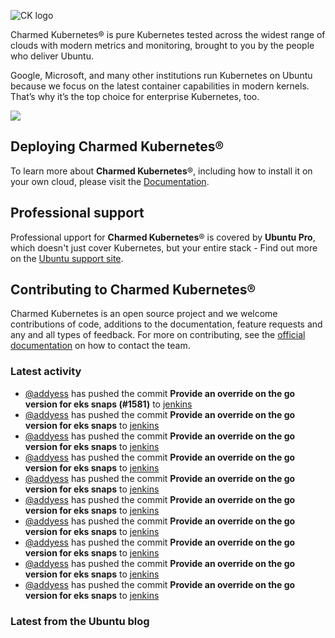 ![CK logo](https://assets.ubuntu.com/v1/451d4cf4-Charmed+Kubernetes_RGB_onWhite_2022.svg)

Charmed Kubernetes® is pure Kubernetes tested across the widest range of clouds with modern metrics and monitoring, brought to you by the people who deliver Ubuntu.

Google, Microsoft, and many other institutions run Kubernetes on Ubuntu because we focus on the latest container capabilities in modern kernels. That’s why it’s the top choice for enterprise Kubernetes, too.

![](https://assets.ubuntu.com/v1/843c77b6-juju-at-a-glace.svg)

## Deploying Charmed Kubernetes®

To learn more about **Charmed Kubernetes**®, including how to install it on your own cloud, please visit the [Documentation][docs].

## Professional support

Professional upport for **Charmed Kubernetes**® is covered by **Ubuntu Pro**, which doesn't just cover Kubernetes, but your entire stack - Find out more on the [Ubuntu support site](https://ubuntu.com/support).

## Contributing to Charmed Kubernetes®

Charmed Kubernetes is an open source project and we welcome contributions of code, additions to the documentation, feature requests and any and all types of feedback. For more on contributing, see the [official documentation][get-in-touch] on how to contact the team.

<!-- LINKS -->
[docs]: https://ubuntu.com/kubernetes/docs
[get-in-touch]: https://ubuntu.com/kubernetes/docs/get-in-touch

### Latest activity

<!-- activity starts -->
 - [@addyess](https://github.com/addyess) has pushed the commit **Provide an override on the go version for eks snaps (#1581)** to [jenkins](https://github.com/charmed-kubernetes/jenkins)
 - [@addyess](https://github.com/addyess) has pushed the commit **Provide an override on the go version for eks snaps** to [jenkins](https://github.com/charmed-kubernetes/jenkins)
 - [@addyess](https://github.com/addyess) has pushed the commit **Provide an override on the go version for eks snaps** to [jenkins](https://github.com/charmed-kubernetes/jenkins)
 - [@addyess](https://github.com/addyess) has pushed the commit **Provide an override on the go version for eks snaps** to [jenkins](https://github.com/charmed-kubernetes/jenkins)
 - [@addyess](https://github.com/addyess) has pushed the commit **Provide an override on the go version for eks snaps** to [jenkins](https://github.com/charmed-kubernetes/jenkins)
 - [@addyess](https://github.com/addyess) has pushed the commit **Provide an override on the go version for eks snaps** to [jenkins](https://github.com/charmed-kubernetes/jenkins)
 - [@addyess](https://github.com/addyess) has pushed the commit **Provide an override on the go version for eks snaps** to [jenkins](https://github.com/charmed-kubernetes/jenkins)
 - [@addyess](https://github.com/addyess) has pushed the commit **Provide an override on the go version for eks snaps** to [jenkins](https://github.com/charmed-kubernetes/jenkins)
 - [@addyess](https://github.com/addyess) has pushed the commit **Provide an override on the go version for eks snaps** to [jenkins](https://github.com/charmed-kubernetes/jenkins)
 - [@addyess](https://github.com/addyess) has pushed the commit **Provide an override on the go version for eks snaps** to [jenkins](https://github.com/charmed-kubernetes/jenkins)
<!-- activity ends -->

<!-- roadmap starts -->

<!-- roadmap ends -->

### Latest from the Ubuntu blog

<!-- blog starts -->

<!-- blog ends -->
